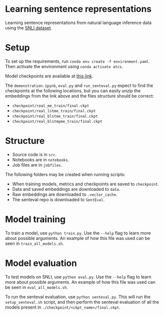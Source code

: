 # Learning sentence representations
Learning sentence representations from natural language inference data using the [SNLI dataset](https://huggingface.co/datasets/stanfordnlp/snli). 

# Setup

To set up the requirements, run `conda env create -f environment.yaml`. Then activate 
the environment using `conda activate atcs`. 

Model checkpoints are available at [this link](https://drive.google.com/drive/folders/1r1Rz8RfBsE_tOXzfJiaPJ4MuiPYB6ee3?usp=share_link). 

The `demonstration.ipynb`, `eval.py` and `run_senteval.py` expect to find the checkpoints at the following locations, 
but you can easily unzip the embeddings from the link above and the files structure should be correct: 
- `checkpoint/real_me_train/final.ckpt`
- `checkpoint/real_lstme_train/final.ckpt`
- `checkpoint/real_blstme_train/final.ckpt`
- `checkpoint/real_blstmpme_train/final.ckpt`

# Structure

- Source code is in `src`. 
- Notebooks are in `notebooks`. 
- Job files are in `jobfiles`.

The following folders may be created when running scripts:

- When training models, metrics and checkpoints are saved to `checkpoint`. 
- Data and saved embeddings are downloaded to `data`. 
- Raw embeddings are downloaded to `.vector_cache`. 
- The senteval repo is downloaded to `SentEval`. 

# Model training

To train a model, use `python train.py`. Use the `--help` flag to learn more about possible arguments. 
An example of how this file was used can be seen in `train_all_models.sh`. 

# Model evaluation

To test models on SNLI, use `python eval.py`. Use the `--help` flag to learn more about possible arguments. 
An example of how this file was used can be seen in `eval_all_models.sh`. 

To run the senteval evaluation, use `python senteval.py`. This will run the `setup_senteval.sh` script, and then 
perform the senteval evaluation of all the models present in `./checkpoint/<ckpt_name>/final.ckpt`. 
